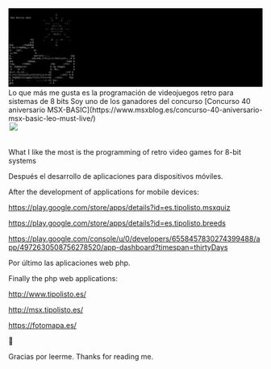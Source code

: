 <img src="title.PNG" />
Lo que más me gusta es la programación de videojuegos retro para sistemas de 8 bits
Soy uno de los ganadores del concurso [Concurso 40 aniversario MSX-BASIC](https://www.msxblog.es/concurso-40-aniversario-msx-basic-leo-must-live/)

<div style="width: 500px;margin-left: auto;margin-right: auto;"><img src="taza.png"  height="200px"/></div><br>



What I like the most is the programming of retro video games for 8-bit systems

Después el desarrollo de aplicaciones para dispositivos móviles.

After the development of applications for mobile devices:

https://play.google.com/store/apps/details?id=es.tipolisto.msxquiz

https://play.google.com/store/apps/details?id=es.tipolisto.breeds

https://play.google.com/console/u/0/developers/6558457830274399488/app/4972630508756278520/app-dashboard?timespan=thirtyDays

Por último las aplicaciones web php.

Finally the php web applications:

http://www.tipolisto.es/

http://msx.tipolisto.es/

https://fotomapa.es/

 👋 
 
Gracias por leerme.
Thanks for reading me.
